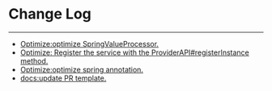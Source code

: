 # Change Log
---

- [Optimize:optimize SpringValueProcessor.](https://github.com/Tencent/spring-cloud-tencent/pull/668)
- [Optimize: Register the service with the ProviderAPI#registerInstance method.](https://github.com/Tencent/spring-cloud-tencent/pull/685)
- [Optimize:optimize spring annotation.](https://github.com/Tencent/spring-cloud-tencent/pull/688)
- [docs:update PR template.](https://github.com/Tencent/spring-cloud-tencent/pull/691)
